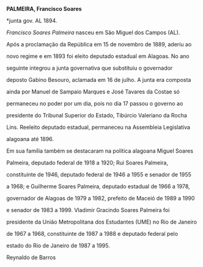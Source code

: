 **PALMEIRA, Francisco Soares**



\*junta gov. AL 1894.



*Francisco Soares Palmeira* nasceu em São Miguel dos Campos (AL).



Após a proclamação da República em 15 de novembro de 1889, aderiu ao

novo regime e em 1893 foi eleito deputado estadual em Alagoas. No ano

seguinte integrou a junta governativa que substituiu o governador

deposto Gabino Besouro, aclamada em 16 de julho. A junta era composta

ainda por Manuel de Sampaio Marques e José Tavares da Costae só

permaneceu no poder por um dia, pois no dia 17 passou o governo ao

presidente do Tribunal Superior do Estado, Tibúrcio Valeriano da Rocha

Lins. Reeleito deputado estadual, permaneceu na Assembleia Legislativa

alagoana até 1896.



Em sua família também se destacaram na política alagoana Miguel Soares

Palmeira, deputado federal de 1918 a 1920; Rui Soares Palmeira,

constituinte de 1946, deputado federal de 1946 a 1955 e senador de 1955

a 1968; e Guilherme Soares Palmeira, deputado estadual de 1966 a 1978,

governador de Alagoas de 1979 a 1982, prefeito de Maceió de 1989 a 1990

e senador de 1983 a 1999. Vladimir Gracindo Soares Palmeira foi

presidente da União Metropolitana dos Estudantes (UME) no Rio de Janeiro

de 1967 a 1968, constituinte de 1987 a 1988 e deputado federal pelo

estado do Rio de Janeiro de 1987 a 1995.



Reynaldo de Barros



